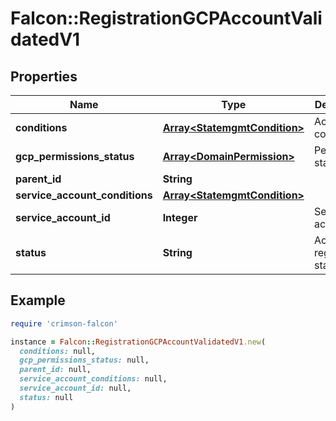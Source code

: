 # Falcon::RegistrationGCPAccountValidatedV1

## Properties

| Name | Type | Description | Notes |
| ---- | ---- | ----------- | ----- |
| **conditions** | [**Array&lt;StatemgmtCondition&gt;**](StatemgmtCondition.md) | Account conditions | [optional] |
| **gcp_permissions_status** | [**Array&lt;DomainPermission&gt;**](DomainPermission.md) | Permissions status |  |
| **parent_id** | **String** |  |  |
| **service_account_conditions** | [**Array&lt;StatemgmtCondition&gt;**](StatemgmtCondition.md) |  | [optional] |
| **service_account_id** | **Integer** | Service account ID | [optional] |
| **status** | **String** | Account registration status | [optional] |

## Example

```ruby
require 'crimson-falcon'

instance = Falcon::RegistrationGCPAccountValidatedV1.new(
  conditions: null,
  gcp_permissions_status: null,
  parent_id: null,
  service_account_conditions: null,
  service_account_id: null,
  status: null
)
```

